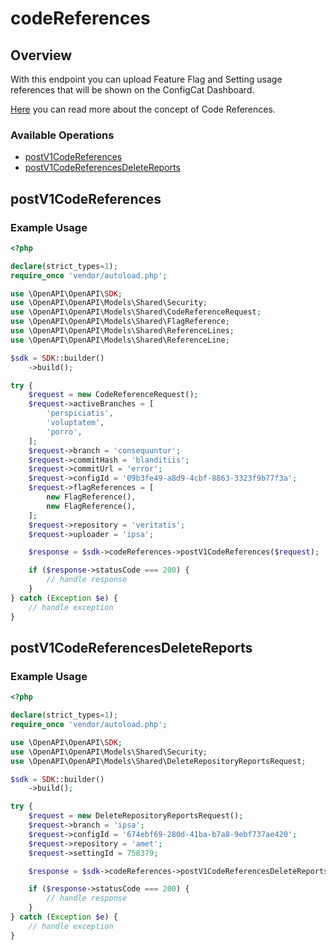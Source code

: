 # codeReferences

## Overview

With this endpoint you can upload Feature Flag and Setting usage references that will be shown on the ConfigCat Dashboard.

<a href="https://configcat.com/docs/advanced/code-references/overview/" target="_blank" rel="noopener noreferrer">Here</a> you can read more about the concept of Code References.

### Available Operations

* [postV1CodeReferences](#postv1codereferences)
* [postV1CodeReferencesDeleteReports](#postv1codereferencesdeletereports)

## postV1CodeReferences

### Example Usage

```php
<?php

declare(strict_types=1);
require_once 'vendor/autoload.php';

use \OpenAPI\OpenAPI\SDK;
use \OpenAPI\OpenAPI\Models\Shared\Security;
use \OpenAPI\OpenAPI\Models\Shared\CodeReferenceRequest;
use \OpenAPI\OpenAPI\Models\Shared\FlagReference;
use \OpenAPI\OpenAPI\Models\Shared\ReferenceLines;
use \OpenAPI\OpenAPI\Models\Shared\ReferenceLine;

$sdk = SDK::builder()
    ->build();

try {
    $request = new CodeReferenceRequest();
    $request->activeBranches = [
        'perspiciatis',
        'voluptatem',
        'porro',
    ];
    $request->branch = 'consequuntur';
    $request->commitHash = 'blanditiis';
    $request->commitUrl = 'error';
    $request->configId = '09b3fe49-a8d9-4cbf-8863-3323f9b77f3a';
    $request->flagReferences = [
        new FlagReference(),
        new FlagReference(),
    ];
    $request->repository = 'veritatis';
    $request->uploader = 'ipsa';

    $response = $sdk->codeReferences->postV1CodeReferences($request);

    if ($response->statusCode === 200) {
        // handle response
    }
} catch (Exception $e) {
    // handle exception
}
```

## postV1CodeReferencesDeleteReports

### Example Usage

```php
<?php

declare(strict_types=1);
require_once 'vendor/autoload.php';

use \OpenAPI\OpenAPI\SDK;
use \OpenAPI\OpenAPI\Models\Shared\Security;
use \OpenAPI\OpenAPI\Models\Shared\DeleteRepositoryReportsRequest;

$sdk = SDK::builder()
    ->build();

try {
    $request = new DeleteRepositoryReportsRequest();
    $request->branch = 'ipsa';
    $request->configId = '674ebf69-280d-41ba-b7a8-9ebf737ae420';
    $request->repository = 'amet';
    $request->settingId = 758379;

    $response = $sdk->codeReferences->postV1CodeReferencesDeleteReports($request);

    if ($response->statusCode === 200) {
        // handle response
    }
} catch (Exception $e) {
    // handle exception
}
```

